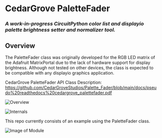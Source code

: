 # CedarGrove PaletteFader

### _A work-in-progress CircuitPython color list and displayio palette brightness setter and normalizer tool._

## Overview

The PaletteFader class was originally developed for the RGB LED matrix of the Adafruit MatrixPortal due to the lack of hardware support for display brightness. Although not tested on other devices, the class is expected to be compatible with any displayio graphics application.

CedarGrove PaletteFader API Class Description:
https://github.com/CedarGroveStudios/Palette_Fader/blob/main/docs/pseudo%20readthedocs%20cedargrove_palettefader.pdf

![Overview](https://github.com/CedarGroveStudios/Palette_Fader/blob/main/docs/PaletteFader_Class_description.jpeg)

![Internals](https://github.com/CedarGroveStudios/Palette_Fader/blob/main/docs/PaletteFader_Class_description.jpeg)

This repo currently consists of an example using the PaletteFader class.

![Image of Module](https://github.com/CedarGroveStudios/Matrix_Weather/blob/main/photos_and_graphics/matrix_weather.jpeg)
